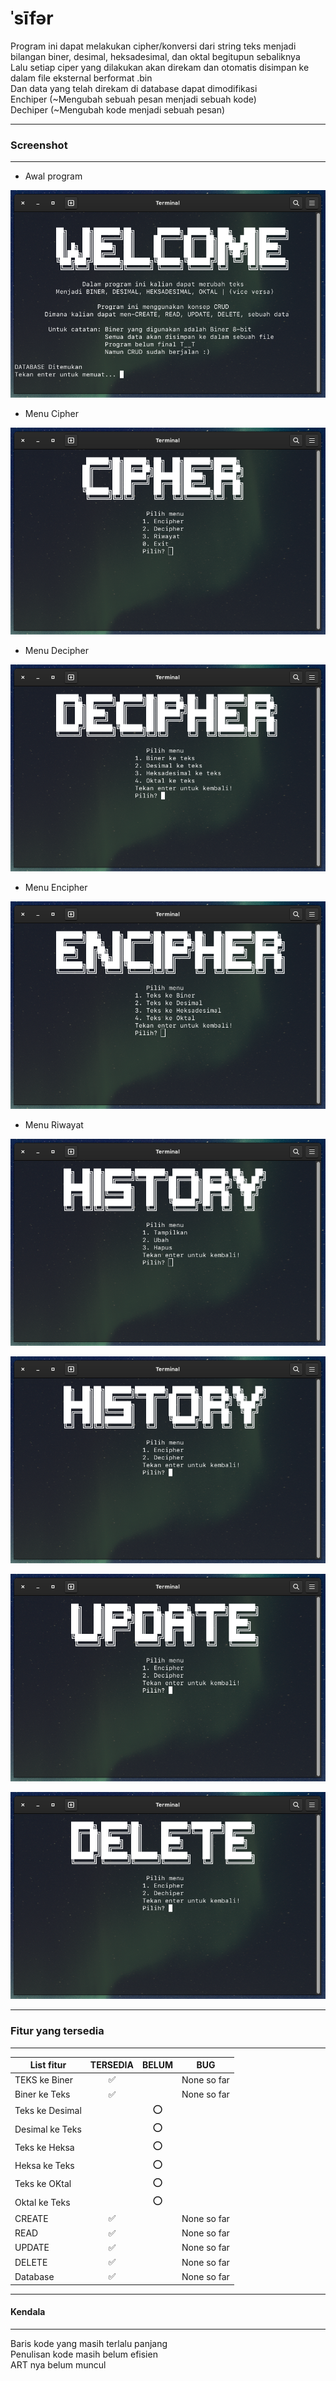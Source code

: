 # ˈsīfər

Program ini dapat melakukan cipher/konversi dari string teks menjadi bilangan biner, desimal, heksadesimal, dan oktal begitupun sebaliknya <br>
Lalu setiap ciper yang dilakukan akan direkam dan otomatis disimpan ke dalam file eksternal berformat .bin <br>
Dan data yang telah direkam di database dapat dimodifikasi <br>
Enchiper (~Mengubah sebuah pesan menjadi sebuah kode)<br>
Dechiper (~Mengubah kode menjadi sebuah pesan)

---

### Screenshot

---

- Awal program

![](screenshoot/awalProgram.png)

- Menu Cipher

![](screenshoot/menuCipher.png)

- Menu Decipher

![](screenshoot/menuDecipher.png)

- Menu Encipher

![](screenshoot/menuEncipher.png)

- Menu Riwayat

![](screenshoot/menuRiwayat.png)

![](screenshoot/menuRiwayat_1.png)

![](screenshoot/menuRiwayat_2.png)

![](screenshoot/menuRiwayat_3.png)

---
### Fitur yang tersedia
---

| List fitur      | TERSEDIA |   BELUM  |     BUG     |
|-----------------|:--------:|:--------:|-------------|
| TEKS ke Biner   |    ✅    |          | None so far |
| Biner ke Teks   |    ✅    |          | None so far |
| Teks ke Desimal |          |    ⭕️    |             |
| Desimal ke Teks |          |    ⭕️    |             |
| Teks ke Heksa   |          |    ⭕️    |             |
| Heksa ke Teks   |          |    ⭕️    |             |
| Teks ke OKtal   |          |    ⭕️    |             |
| Oktal ke Teks   |          |    ⭕️    |             |
|     CREATE      |    ✅    |          | None so far |
|      READ       |    ✅    |          | None so far |
|     UPDATE      |    ✅    |          | None so far |
|     DELETE      |    ✅    |          | None so far |
|    Database     |    ✅    |          | None so far |

---
#### Kendala
---
Baris kode yang masih terlalu panjang <br>
Penulisan kode masih belum efisien <br>
ART nya belum muncul
